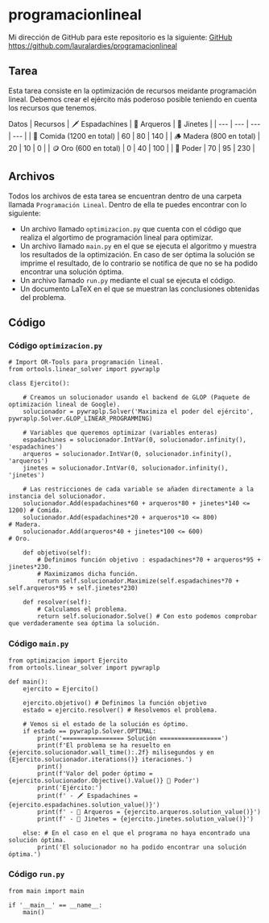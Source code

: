 # programacionlineal

Mi dirección de GitHub para este repositorio es la siguiente: [GitHub](https://github.com/lauralardies/programacionlineal)
https://github.com/lauralardies/programacionlineal

## Tarea
Esta tarea consiste en la optimización de recursos meidante programación lineal. Debemos crear el ejército más poderoso posible teniendo en cuenta los recursos que tenemos.

Datos
| Recursos | 🗡️ Espadachines | 🏹 Arqueros | 🐎 Jinetes |
| --- | --- | --- | --- |
| 🌾 Comida (1200 en total) | 60 | 80 | 140 |
| 🪵 Madera (800 en total) | 20 | 10  | 0 |
| 🪙 Oro (600 en total) | 0 | 40 | 100 |
| 💪 Poder | 70 | 95 | 230 |

## Archivos

Todos los archivos de esta tarea se encuentran dentro de una carpeta llamada `Programación Lineal`. Dentro de ella te puedes encontrar con lo siguiente:

- Un archivo llamado `optimizacion.py` que cuenta con el código que realiza el algortimo de programación lineal para optimizar. 
- Un archivo llamado `main.py` en el que se ejecuta el algoritmo y muestra los resultados de la optimización. En caso de ser óptima la solución se imprime el resultado, de lo contrario se notifica de que no se ha podido encontrar una solución óptima.
- Un archivo llamado `run.py` mediante el cual se ejecuta el código.
- Un documento LaTeX en el que se muestran las conclusiones obtenidas del problema.

## Código
### Código `optimizacion.py`
```
# Import OR-Tools para programación lineal.
from ortools.linear_solver import pywraplp

class Ejercito():

    # Creamos un solucionador usando el backend de GLOP (Paquete de optimización lineal de Google).
    solucionador = pywraplp.Solver('Maximiza el poder del ejército', pywraplp.Solver.GLOP_LINEAR_PROGRAMMING)

    # Variables que queremos optimizar (variables enteras)
    espadachines = solucionador.IntVar(0, solucionador.infinity(), 'espadachines')
    arqueros = solucionador.IntVar(0, solucionador.infinity(), 'arqueros')
    jinetes = solucionador.IntVar(0, solucionador.infinity(), 'jinetes')

    # Las restricciones de cada variable se añaden directamente a la instancia del solucionador.
    solucionador.Add(espadachines*60 + arqueros*80 + jinetes*140 <= 1200) # Comida.
    solucionador.Add(espadachines*20 + arqueros*10 <= 800)                # Madera.
    solucionador.Add(arqueros*40 + jinetes*100 <= 600)                    # Oro.

    def objetivo(self):
        # Definimos función objetivo : espadachines*70 + arqueros*95 + jinetes*230.
        # Maximizamos dicha función.
        return self.solucionador.Maximize(self.espadachines*70 + self.arqueros*95 + self.jinetes*230)

    def resolver(self):
        # Calculamos el problema.
        return self.solucionador.Solve() # Con esto podemos comprobar que verdaderamente sea óptima la solución.
```

### Código `main.py`
```
from optimizacion import Ejercito
from ortools.linear_solver import pywraplp

def main():
    ejercito = Ejercito()

    ejercito.objetivo() # Definimos la función objetivo
    estado = ejercito.resolver() # Resolvemos el problema.

    # Vemos si el estado de la solución es óptimo.
    if estado == pywraplp.Solver.OPTIMAL:  
        print('================= Solución =================')  
        print(f'El problema se ha resuelto en {ejercito.solucionador.wall_time():.2f} milisegundos y en {Ejercito.solucionador.iterations()} iteraciones.')  
        print()  
        print(f'Valor del poder óptimo = {ejercito.solucionador.Objective().Value()} 💪 Poder')  
        print('Ejército:')
        print(f' - 🗡️ Espadachines = {ejercito.espadachines.solution_value()}')  
        print(f' - 🏹 Arqueros = {ejercito.arqueros.solution_value()}')  
        print(f' - 🐎 Jinetes = {ejercito.jinetes.solution_value()}')

    else: # En el caso en el que el programa no haya encontrado una solución óptima.
        print('El solucionador no ha podido encontrar una solución óptima.')
```

### Código `run.py`
```
from main import main

if '__main__' == __name__:
    main()
```
